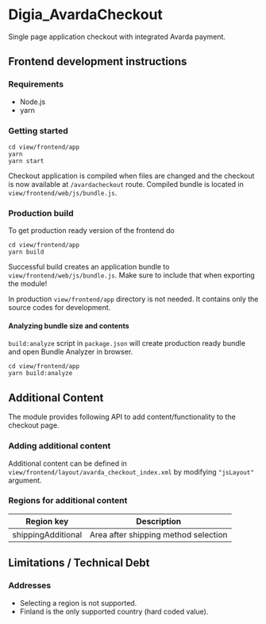 # Digia_AvardaCheckout

Single page application checkout with integrated Avarda payment.

## Frontend development instructions

### Requirements

* Node.js
* yarn

### Getting started

```shell
cd view/frontend/app
yarn
yarn start
```

Checkout application is compiled when files are changed and the checkout is now available at `/avardacheckout` route. Compiled bundle is located in `view/frontend/web/js/bundle.js`.

### Production build

To get production ready version of the frontend do

```shell
cd view/frontend/app
yarn build
```

Successful build creates an application bundle to `view/frontend/web/js/bundle.js`. Make sure to include that when exporting the module!

In production `view/frontend/app` directory is not needed. It contains only the source codes for development.

#### Analyzing bundle size and contents

`build:analyze` script in `package.json` will create production ready bundle and open Bundle Analyzer in browser.

```shell
cd view/frontend/app
yarn build:analyze
```

## Additional Content

The module provides following API to add content/functionality to the checkout page.

### Adding additional content

Additional content can be defined in `view/frontend/layout/avarda_checkout_index.xml` by modifying `"jsLayout"` argument.

### Regions for additional content

| Region key         | Description                          |
| ------------------ | ------------------------------------ |
| shippingAdditional | Area after shipping method selection |

## Limitations / Technical Debt

### Addresses

* Selecting a region is not supported.
* Finland is the only supported country (hard coded value).
